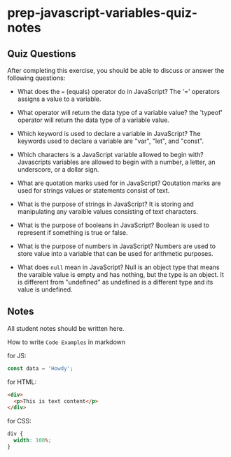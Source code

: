 # prep-javascript-variables-quiz-notes

## Quiz Questions

After completing this exercise, you should be able to discuss or answer the following questions:

- What does the `=` (equals) operator do in JavaScript?
  The '=' operators assigns a value to a variable.

- What operator will return the data type of a variable value?
  the 'typeof' operator will return the data type of a variable value.

- Which keyword is used to declare a variable in JavaScript?
  The keywords used to declare a variable are "var", "let", and "const".

- Which characters is a JavaScript variable allowed to begin with?
  Javascripts variables are allowed to begin with a number, a letter, an underscore, or a dollar sign.

- What are quotation marks used for in JavaScript?
  Qoutation marks are used for strings values or statements consist of text.

- What is the purpose of strings in JavaScript?
  It is storing and manipulating any varaible values consisting of text characters.

- What is the purpose of booleans in JavaScript?
  Boolean is used to represent if something is true or false.

- What is the purpose of numbers in JavaScript?
  Numbers are used to store value into a variable that can be used for arithmetic purposes.

- What does `null` mean in JavaScript?
  Null is an object type that means the varaible value is empty and has nothing, but the type is an object. It is different from "undefined" as undefined is a different type and its value is undefined.

## Notes

All student notes should be written here.

How to write `Code Examples` in markdown

for JS:

```javascript
const data = 'Howdy';
```

for HTML:

```html
<div>
  <p>This is text content</p>
</div>
```

for CSS:

```css
div {
  width: 100%;
}
```
